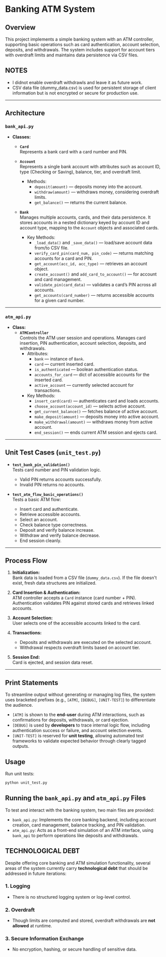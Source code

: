 # Banking ATM System

## Overview

This project implements a simple banking system with an ATM controller, supporting basic operations such as card authentication, account selection, deposits, and withdrawals. The system includes support for account tiers with overdraft limits and maintains data persistence via CSV files.


## NOTES 
- I didnot enable overdraft withdrawls and leave it as future work.
- CSV data file (dummy_data.csv) is used for persistent storage of client information but is not encrypted or secure for production use.
---

## Architecture

### `bank_api.py`

- **Classes:**
  - **`Card`**  
    Represents a bank card with a card number and PIN.
  
  - **`Account`**  
    Represents a single bank account with attributes such as account ID, type (Checking or Saving), balance, tier, and overdraft limit.  
    - Methods:  
      - `deposit(amount)` — deposits money into the account.  
      - `withdraw(amount)` — withdraws money, considering overdraft limits.  
      - `get_balance()` — returns the current balance.
  
  - **`Bank`**  
    Manages multiple accounts, cards, and their data persistence. It stores accounts in a nested dictionary keyed by account ID and account type, mapping to the `Account` objects and associated cards.  
    - Key Methods:  
      - `_load_data()` and `_save_data()` — load/save account data from/to CSV file.  
      - `verify_card_pin(card_num, pin_code)` — returns matching accounts for a card and PIN.  
      - `get_account(acc_id, acc_type)` — retrieves an account object.  
      - `create_account()` and `add_card_to_account()` — for account and card management.  
      - `validate_pin(card_data)` — validates a card’s PIN across all accounts.  
      - `get_accounts(card_number)` — returns accessible accounts for a given card number.

---

### `atm_api.py`

- **Class:**
  - **`ATMController`**  
    Controls the ATM user session and operations. Manages card insertion, PIN authentication, account selection, deposits, and withdrawals.  
    - Attributes:  
      - `bank` — instance of `Bank`.  
      - `card` — current inserted card.  
      - `is_authenticated` — boolean authentication status.  
      - `accounts_for_card` — dict of accessible accounts for the inserted card.  
      - `active_account` — currently selected account for transactions.  
    - Key Methods:  
      - `insert_card(card)` — authenticates card and loads accounts.  
      - `choose_account(account_id)` — selects active account.  
      - `get_current_balance()` — fetches balance of active account.  
      - `make_deposit(amount)` — deposits money into active account.  
      - `make_withdrawal(amount)` — withdraws money from active account.  
      - `end_session()` — ends current ATM session and ejects card.

---

## Unit Test Cases (`unit_test.py`)

- **`test_bank_pin_validation()`**  
  Tests card number and PIN validation logic.  
  - Valid PIN returns accounts successfully.  
  - Invalid PIN returns no accounts.

- **`test_atm_flow_basic_operations()`**  
  Tests a basic ATM flow:  
  - Insert card and authenticate.  
  - Retrieve accessible accounts.  
  - Select an account.  
  - Check balance type correctness.  
  - Deposit and verify balance increase.  
  - Withdraw and verify balance decrease.  
  - End session cleanly.

---

## Process Flow

1. **Initialization:**  
   Bank data is loaded from a CSV file (`dummy_data.csv`). If the file doesn't exist, fresh data structures are initialized.

2. **Card Insertion & Authentication:**  
   ATM controller accepts a `Card` instance (card number + PIN).  
   Authentication validates PIN against stored cards and retrieves linked accounts.

3. **Account Selection:**  
   User selects one of the accessible accounts linked to the card.

4. **Transactions:**  
   - Deposits and withdrawals are executed on the selected account.  
   - Withdrawal respects overdraft limits based on account tier.

5. **Session End:**  
   Card is ejected, and session data reset.

---

## Print Statements

To streamline output without generating or managing log files, the system uses bracketed prefixes (e.g., `[ATM]`, `[DEBUG]`, `[UNIT-TEST]`) to differentiate the audience.

- `[ATM]` is shown to the **end-user** during ATM interactions, such as confirmations for deposits, withdrawals, or card ejection.
- `[DEBUG]` is used by **developers** to trace internal logic flow, including authentication success or failure, and account selection events.
- `[UNIT-TEST]` is reserved for **unit testing**, allowing automated test frameworks to validate expected behavior through clearly tagged outputs.

## Usage

Run unit tests:

```bash
python unit_test.py

```

## Running the `bank_api.py` and `atm_api.py` Files

To test and interact with the banking system, two main files are provided:

- `bank_api.py`: Implements the core banking backend, including account creation, card management, balance tracking, and PIN validation.
- `atm_api.py`: Acts as a front-end simulation of an ATM interface, using `bank_api` to perform operations like deposits and withdrawals.


## TECHNOLOGICAL DEBT

Despite offering core banking and ATM simulation functionality, several areas of the system currently carry **technological debt** that should be addressed in future iterations:

### 1. Logging
- There is no structured logging system or log-level control.

### 2. Overdraft
- Though limits are computed and stored, overdraft withdrawals are **not allowed** at runtime.

### 3. Secure Information Exchange
- No encryption, hashing, or secure handling of sensitive data.
